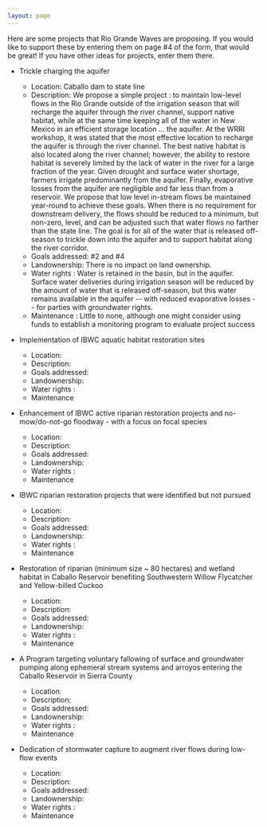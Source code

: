 ```yaml
---
layout: page
---
```


Here are some projects that Rio Grande Waves are proposing. If you would like to support these by entering them on page #4 of the form, that would be great! If you have other ideas for projects, enter them there.

- Trickle charging the aquifer
  - Location: Caballo dam to state line
  - Description: We propose a simple project : to maintain low-level flows in the Rio Grande outside of the irrigation season that will recharge the aquifer through the river channel, support native habitat, while at the same time keeping all of the water in New Mexico in an efficient storage location ... the aquifer.  At the WRRI workshop, it was stated that the most effective location to recharge the aquifer is through the river channel. The best native habitat is also located along the river channel; however, the ability to restore habitat is severely limited by the lack of water in the river for a large fraction of the year. Given drought and surface water shortage, farmers irrigate predominantly from the aquifer. Finally, evaporative losses from the aquifer are negligible and far less than from a reservoir.
We propose that low level in-stream flows be maintained year-round to achieve these goals. When there is no requirement for downstream delivery, the flows should be reduced to a minimum, but non-zero, level, and can be adjusted such that water flows no farther than the state line. The goal is for all of the water that is released off-season to trickle down into the aquifer and to support habitat along the river corridor.
  - Goals addressed: #2 and #4
  - Landownership: There is no impact on land ownership.
  - Water rights : Water is retained in the basin, but in the aquifer. Surface water deliveries during irrigation season will be reduced by the amount of water that is released off-season, but this water remains available in the aquifer -- with reduced evaporative losses -- for parties with groundwater rights.
  - Maintenance : Little to none, although one might consider using funds to establish a monitoring program to evaluate project success

- Implementation of IBWC aquatic habitat restoration sites
  - Location:
  - Description:
  - Goals addressed:
  - Landownership:
  - Water rights :
  - Maintenance

- Enhancement of IBWC active riparian restoration projects and no-mow/do-not-go floodway - with a focus on focal species
  - Location:
  - Description:
  - Goals addressed:
  - Landownership:
  - Water rights :
  - Maintenance

- IBWC riparian restoration projects that were identified but not pursued
  - Location:
  - Description:
  - Goals addressed:
  - Landownership:
  - Water rights :
  - Maintenance

- Restoration of riparian (minimum size ~ 80 hectares) and wetland habitat in Caballo Reservoir benefiting Southwestern Willow Flycatcher and Yellow-billed Cuckoo
  - Location:
  - Description:
  - Goals addressed:
  - Landownership:
  - Water rights :
  - Maintenance

- A Program targeting voluntary fallowing of surface and groundwater pumping along ephemeral stream systems and arroyos entering the Caballo Reservoir in Sierra County
  - Location:
  - Description:
  - Goals addressed:
  - Landownership:
  - Water rights :
  - Maintenance

- Dedication of stormwater capture to augment river flows during low-flow events
  - Location:
  - Description:
  - Goals addressed:
  - Landownership:
  - Water rights :
  - Maintenance
